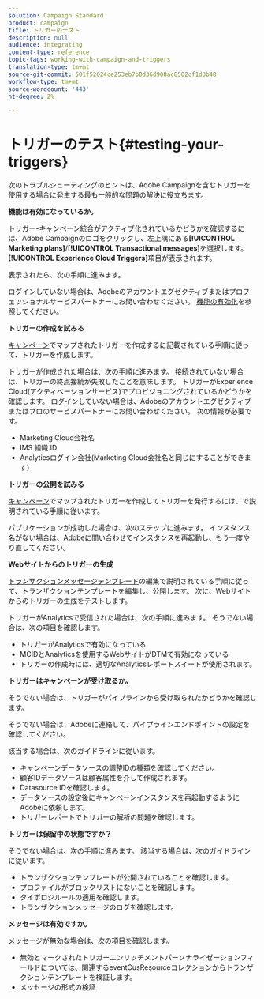 ```yaml
---
solution: Campaign Standard
product: campaign
title: トリガーのテスト
description: null
audience: integrating
content-type: reference
topic-tags: working-with-campaign-and-triggers
translation-type: tm+mt
source-git-commit: 501f52624ce253eb7b0d36d908ac8502cf1d3b48
workflow-type: tm+mt
source-wordcount: '443'
ht-degree: 2%

---
```



# トリガーのテスト{#testing-your-triggers}

次のトラブルシューティングのヒントは、Adobe Campaignを含むトリガーを使用する場合に発生する最も一般的な問題の解決に役立ちます。

**機能は有効になっているか。**

トリガー-キャンペーン統合がアクティブ化されているかどうかを確認するには、Adobe Campaignのロゴをクリックし、左上隅にある&#x200B;**[!UICONTROL Marketing plans]**/**[!UICONTROL Transactional messages]**&#x200B;を選択します。 **[!UICONTROL Experience Cloud Triggers]**&#x200B;項目が表示されます。

表示されたら、次の手順に進みます。

ログインしていない場合は、Adobeのアカウントエグゼクティブまたはプロフェッショナルサービスパートナーにお問い合わせください。 [機能の有効化](../../integrating/using/configuring-triggers-in-experience-cloud.md#activating-the-functionality)を参照してください。

**トリガーの作成を試みる**

[キャンペーン](../../integrating/using/using-triggers-in-campaign.md#creating-a-mapped-trigger-in-campaign)でマップされたトリガーを作成するに記載されている手順に従って、トリガーを作成します。

トリガーが作成された場合は、次の手順に進みます。 接続されていない場合は、トリガーの終点接続が失敗したことを意味します。 トリガーがExperience Cloud(アクティベーションサービス)でプロビジョニングされているかどうかを確認します。 ログインしていない場合は、Adobeのアカウントエグゼクティブまたはプロのサービスパートナーにお問い合わせください。 次の情報が必要です。

* Marketing Cloud会社名
* IMS 組織 ID
* Analyticsログイン会社(Marketing Cloud会社名と同じにすることができます)

**トリガーの公開を試みる**

[キャンペーン](../../integrating/using/using-triggers-in-campaign.md#creating-a-mapped-trigger-in-campaign)でマップされたトリガーを作成してトリガーを発行するには、で説明されている手順に従います。

パブリケーションが成功した場合は、次のステップに進みます。 インスタンス名がない場合は、Adobeに問い合わせてインスタンスを再起動し、もう一度やり直してください。

**Webサイトからのトリガーの生成**

[トランザクションメッセージテンプレート](../../integrating/using/using-triggers-in-campaign.md#editing-the-transactional-message-template)の編集で説明されている手順に従って、トランザクションテンプレートを編集し、公開します。 次に、Webサイトからのトリガーの生成をテストします。

トリガーがAnalyticsで受信された場合は、次の手順に進みます。 そうでない場合は、次の項目を確認します。

* トリガーがAnalyticsで有効になっている
* MCIDとAnalyticsを使用するWebサイトがDTMで有効になっている
* トリガーの作成時には、適切なAnalyticsレポートスイートが使用されます。

**トリガーはキャンペーンが受け取るか。**

そうでない場合は、トリガーがパイプラインから受け取られたかどうかを確認します。

そうでない場合は、Adobeに連絡して、パイプラインエンドポイントの設定を確認してください。

該当する場合は、次のガイドラインに従います。

* キャンペーンデータソースの調整IDの種類を確認してください。
* 顧客IDデータソースは顧客属性を介して作成されます。
* Datasource IDを確認します。
* データソースの設定後にキャンペーンインスタンスを再起動するようにAdobeに依頼します。
* トリガーレポートでトリガーの解析の問題を確認します。

**トリガーは保留中の状態ですか？**

そうでない場合は、次の手順に進みます。 該当する場合は、次のガイドラインに従います。

* トランザクションテンプレートが公開されていることを確認します。
* プロファイルがブロックリストにないことを確認します。
* タイポロジルールの適用を確認します。
* トランザクションメッセージのログを確認します。

**メッセージは有効ですか。**

メッセージが無効な場合は、次の項目を確認します。

* 無効とマークされたトリガーエンリッチメントパーソナライゼーションフィールドについては、関連するeventCusResourceコレクションからトランザクションテンプレートを検証します。
* メッセージの形式の検証

